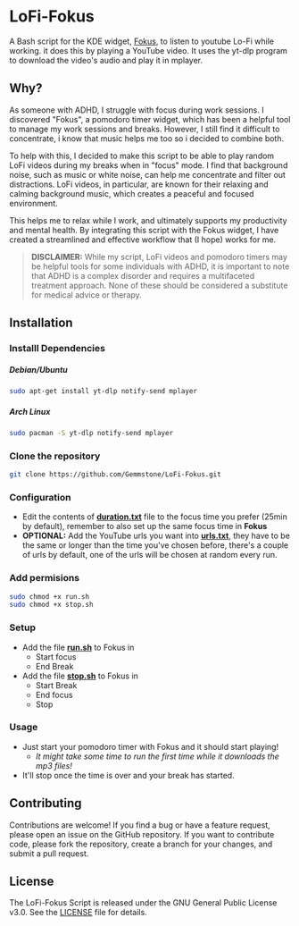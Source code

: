 # LoFi-Fokus
A Bash script for the KDE widget, [Fokus](https://store.kde.org/p/1308861), to listen to youtube Lo-Fi while working. it does this by playing a YouTube video. It uses the yt-dlp program to download the video's audio and play it in mplayer.

## Why?
As someone with ADHD, I struggle with focus during work sessions. I discovered "Fokus", a pomodoro timer widget, which has been a helpful tool to manage my work sessions and breaks. However, I still find it difficult to concentrate, i know that music helps me too so i decided to combine both.

To help with this, I decided to make this script to be able to play random LoFi videos during my breaks when in "focus" mode. I find that background noise, such as music or white noise, can help me concentrate and filter out distractions. LoFi videos, in particular, are known for their relaxing and calming background music, which creates a peaceful and focused environment.

This helps me to relax while I work, and ultimately supports my productivity and mental health. By integrating this script with the Fokus widget, I have created a streamlined and effective workflow that (I hope) works for me. 

> **DISCLAIMER:** While my script, LoFi videos and pomodoro timers may be helpful tools for some individuals with ADHD, it is important to note that ADHD is a complex disorder and requires a multifaceted treatment approach. None of these should be considered a substitute for medical advice or therapy.

## Installation
### Installl Dependencies
##### Debian/Ubuntu
```bash
sudo apt-get install yt-dlp notify-send mplayer
```
##### Arch Linux
```bash
sudo pacman -S yt-dlp notify-send mplayer
```

### Clone the repository
```bash 
git clone https://github.com/Gemmstone/LoFi-Fokus.git
```

### Configuration
* Edit the contents of **[duration.txt](duration.txt)** file to the focus time you prefer (25min by default), remember to also set up the same focus time in **Fokus**
* **OPTIONAL:** Add the YouTube urls you want into **[urls.txt](urls.txt)**, they have to be the same or longer than the time you've chosen before, there's a couple of urls by default, one of the urls will be chosen at random every run.

### Add permisions
```bash
sudo chmod +x run.sh
sudo chmod +x stop.sh
```

### Setup
* Add the file **[run.sh](run.sh)** to Fokus in 
  * Start focus
  * End Break
* Add the file **[stop.sh](stop.sh)** to Fokus in
  * Start Break
  * End focus
  * Stop

### Usage
* Just start your pomodoro timer with Fokus and it should start playing! 
  * _It might take some time to run the first time while it downloads the mp3 files!_
* It'll stop once the time is over and your break has started.

## Contributing
Contributions are welcome! If you find a bug or have a feature request, please open an issue on the GitHub repository. If you want to contribute code, please fork the repository, create a branch for your changes, and submit a pull request. 

## License
The LoFi-Fokus Script is released under the GNU General Public License v3.0. See the [LICENSE](LICENSE) file for details.
